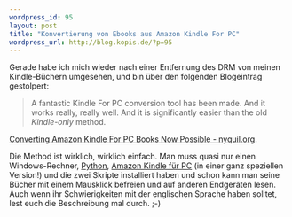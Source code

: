 ```yaml
--- 
wordpress_id: 95
layout: post
title: "Konvertierung von Ebooks aus Amazon Kindle For PC"
wordpress_url: http://blog.kopis.de/?p=95
---
```


Gerade habe ich mich wieder nach einer Entfernung des DRM von meinen Kindle-Büchern umgesehen, und bin über den folgenden Blogeintrag gestolpert:

> A fantastic Kindle For PC conversion tool has been made. And it works
> really, really well. And it is significantly easier than the old
> *Kindle-only* method.

<a href="http://nyquil.org/archives/1235-Converting-Amazon-Kindle-For-PC-Books-Now-Possible.html">Converting Amazon Kindle For PC Books Now Possible - nyquil.org</a>.

Die Method ist wirklich, wirklich einfach. Man muss quasi nur einen Windows-Rechner, <a href="http://python.org">Python</a>, <a href="http://www.amazon.com/gp/feature.html/ref=kcp_pc_mkt_lnd?docId=1000426311">Amazon Kindle für PC</a> (in einer ganz speziellen Version!) und die zwei Skripte installiert haben und schon kann man seine Bücher mit einem Mausklick befreien und auf anderen Endgeräten lesen.  Auch wenn ihr Schwierigkeiten mit der englischen Sprache haben solltet, lest euch die Beschreibung mal durch. ;-)

